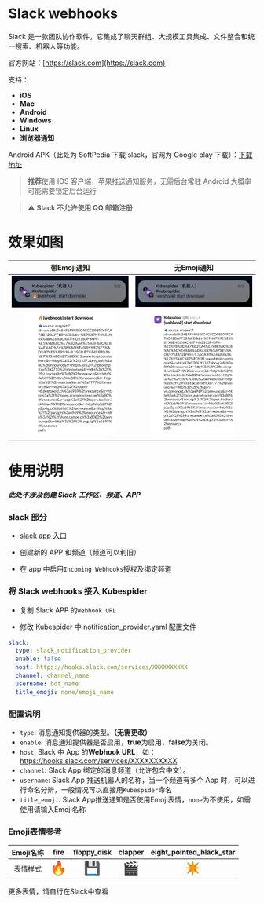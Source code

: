 # Slack webhooks

Slack 是一款团队协作软件，它集成了聊天群组、大规模工具集成、文件整合和统一搜索、机器人等功能。

官方网站：[https://slack.com](https://slack.com)

支持：

- **iOS**
- **Mac**
- **Android**
- **Windows**
- **Linux**
- **浏览器通知**

Android APK（此处为 SoftPedia 下载 slack，官网为 Google play 下载）：[下载地址](https://mobile.softpedia.com/apk/slack/#download)

> **推荐**使用 IOS 客户端，苹果推送通知服务，无需后台常驻
> Android 大概率可能需要锁定后台运行

> ⚠️ **Slack 不允许使用 QQ 邮箱注册**

# 效果如图

|                      带Emoji通知                       |                       无Emoji通知                        |
| :----------------------------------------------------: | :------------------------------------------------------: |
| <img src="images/emoji-noti.jpg" style="zoom: 33%;" /> | <img src="images/no_emoji-noti.jpg" style="zoom:33%;" /> |
| <img src="images/emoji-text.jpg" style="zoom:25%;" />  | <img src="images/no_emoji-text.jpg" style="zoom:25%;" /> |

# 使用说明

#### _此处不涉及创建 Slack 工作区、频道、APP_

### slack 部分

- [slack app 入口](https://api.slack.com/apps)

- 创建新的 APP 和频道（频道可以利旧）

- 在 app 中启用`Incoming Webhooks`授权及绑定频道

### 将 Slack webhooks 接入 Kubespider

- 复制 Slack APP 的`Webhook URL`

- 修改 Kubespider 中 notification_provider.yaml 配置文件

```yaml
slack:
  type: slack_notification_provider
  enable: false
  host: https://hooks.slack.com/services/XXXXXXXXXX
  channel: channel_name
  username: bot_name
  title_emoji: none/emoji_name
```

### 配置说明

- `type`: 消息通知提供器的类型。**（无需更改）**
- `enable`: 消息通知提供器是否启用，**true**为启用，**false**为关闭。
- `host`: Slack 中 App 的**Webhook URL**，如：https://hooks.slack.com/services/XXXXXXXXXX
- `channel`: Slack App 绑定的消息频道（允许包含中文）。
- `username`: Slack App 推送机器人的名称，当一个频道有多个 App 时，可以进行命名分辨，一般情况可以直接用`Kubespider`命名
- `title_emoji`: Slack App推送通知是否使用Emoji表情，`none`为不使用，如需使用请输入Emoji名称

### Emoji表情参考

| Emoji名称 |         fire         |     floppy_disk      |         clapper         | eight_pointed_black_star |
| :-------: | :------------------: | :------------------: | :---------------------: | :----------------------: |
| 表情样式  | ![](images/fire.jpg) | ![](images/disk.jpg) | ![](images\clapper.jpg) |  ![](images\start.jpg)   |

更多表情，请自行在Slack中查看